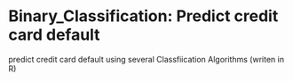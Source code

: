 # Binary_Classification: Predict credit card default
 predict credit card default using several Classfiication Algorithms (writen in R)
